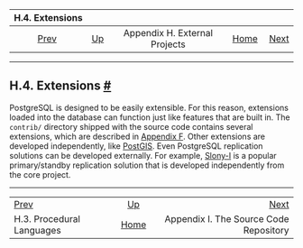 <!--?xml version="1.0" encoding="UTF-8" standalone="no"?-->

|                    H.4. Extensions                    |                                                              |                               |                                                       |                                                                   |
| :---------------------------------------------------: | :----------------------------------------------------------- | :---------------------------: | ----------------------------------------------------: | ----------------------------------------------------------------: |
| [Prev](external-pl.html "H.3. Procedural Languages")  | [Up](external-projects.html "Appendix H. External Projects") | Appendix H. External Projects | [Home](index.html "PostgreSQL 17devel Documentation") |  [Next](sourcerepo.html "Appendix I. The Source Code Repository") |

***

## H.4. Extensions [#](#EXTERNAL-EXTENSIONS)

[]()

PostgreSQL is designed to be easily extensible. For this reason, extensions loaded into the database can function just like features that are built in. The `contrib/` directory shipped with the source code contains several extensions, which are described in [Appendix F](contrib.html "Appendix F. Additional Supplied Modules and Extensions"). Other extensions are developed independently, like [PostGIS](https://postgis.net/). Even PostgreSQL replication solutions can be developed externally. For example, [Slony-I](https://www.slony.info) is a popular primary/standby replication solution that is developed independently from the core project.

***

|                                                       |                                                              |                                                                   |
| :---------------------------------------------------- | :----------------------------------------------------------: | ----------------------------------------------------------------: |
| [Prev](external-pl.html "H.3. Procedural Languages")  | [Up](external-projects.html "Appendix H. External Projects") |  [Next](sourcerepo.html "Appendix I. The Source Code Repository") |
| H.3. Procedural Languages                             |     [Home](index.html "PostgreSQL 17devel Documentation")    |                            Appendix I. The Source Code Repository |

